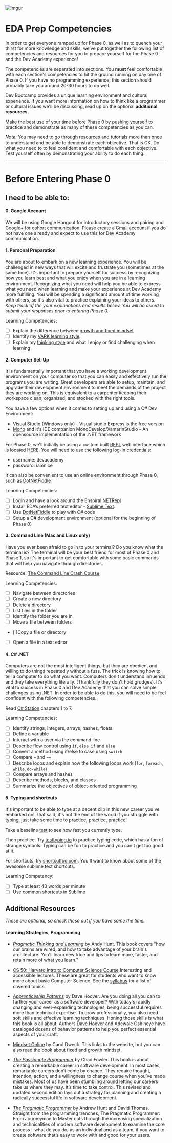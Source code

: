 ![Imgur](http://i.imgur.com/c8x8as4.png?1)

# EDA Prep Competencies
In order to get everyone ramped up for Phase 0, as well as to quench your thirst for more knowledge and skills, we’ve put together the following list of competencies and resources for you to prepare yourself for the Phase 0 and the Dev Academy experience! 

The competencies are separated into sections. You **must** feel comfortable with each section's competencies to hit the ground running on day one of Phase 0. If you have no programming experience, this section should probably take you around 20-30 hours to do well. 

Dev Bootcamp provides a unique learning environment and cultural experience. If you want more information on how to think like a programmer or cultural issues we'll be discussing, read up on the optional **additional resources.**


Make the best use of your time before Phase 0 by pushing yourself to practice and demonstrate as many of these competencies as you can. 


*Note:* You may need to go through resources and tutorials more than once to understand and be able to demonstrate each objective. That is OK. Do what you need to to feel confident and comfortable with each objective. Test yourself often by demonstrating your ability to do each thing.

***
# Before Entering Phase 0
## I need to be able to:

#### 0. Google Account

We will be using Google Hangout for introductory sessions and pairing and Google+ for cohort communication.  Please create a [Gmail](http://www.gmail.com) account if you do not have one already and expect to use this for Dev Academy communication.

#### 1. Personal Preparation

You are about to embark on a new learning experience. You will be challenged in new ways that will excite and frustrate you (sometimes at the same time). It's important to prepare yourself for success by recognizing how you learn best and what you enjoy when you are in a learning environment. Recognizing what you need will help you be able to express what you need when learning and make your experience at Dev Academy more fulfilling. You will be spending a significant amount of time working with others, so it's also vital to practice explaining your ideas to others. *Keep track of the your explanations and results below. You will be asked to submit your responses prior to entering Phase 0.*

Learning Competencies:

- [ ] Explain the difference between <a href="http://michaelgr.com/2007/04/15/fixed-mindset-vs-growth-mindset-which-one-are-you/" target="_blank">growth and fixed mindset</a>.
- [ ] Identify my 
<a href="http://www.vark-learn.com/english/page.asp?p=questionnaire" target="_blank">VARK learning style</a>.
- [ ] Explain my <a href="http://www.thelearningweb.net/personalthink.html" target="_blank">thinking style</a> and what I enjoy or find challenging when learning

#### 2. Computer Set-Up

It is fundamentally important that you have a working development environment on your computer so that you can easily and effectively run the programs you are writing. Great developers are able to setup, maintain, and upgrade their development environment to meet the demands of the project they are working on. This is equivalent to a carpenter keeping their workspace clean, organized, and stocked with the right tools. 

You have a few options when it comes to setting up and using a C# Dev Environment:

- Visual Studio (Windows only) - Visual studio Express is the free version
- [Mono](http://mono-project.com/Main_Page) and it's IDE companion MonoDevelop/XamarinStudio - An opensource implementation of the .NET framework

For Phase 0, we'll initially be using a custom built [REPL](http://en.wikipedia.org/wiki/Read%E2%80%93eval%E2%80%93print_loop) web interface which is located [HERE](http://net-repl.enspiral.info/).
You will need to use the following log-in credentials:

- username: devacademy
- password: iamnice

It can also be convenient to use an online environment through Phase 0, such as [DotNetFiddle](http://dotnetfiddle.net/)

Learning Competencies:

- [ ] Login and have a look around the Enspiral [NETRepl](http://net-repl.enspiral.info)
- [ ] Install EDA’s preferred text editor - [Sublime Text](http://www.sublimetext.com).
- [ ] Use [DotNetFiddle](http://dotnetfiddle.net/) to play with C# code
- [ ] Setup a C# development environment (optional for the beginning of Phase 0)

#### 3. Command Line (Mac and Linux only)

Have you ever been afraid to go in to your terminal? Do you know what the terminal is? The terminal will be your best friend for most of Phase 0 and Phase 1, so it's important to get comfortable with some basic commands that will help you navigate through directories.  

Resource: <a href="http://cli.learncodethehardway.org/book/" target="_blank">The Command Line Crash Course</a> 

Learning Competencies:
- [ ] Navigate between directories 
- [ ] Create a new directory
- [ ] Delete a directory
- [ ] List files in the folder
- [ ] Identify the folder you are in 
- [ ] Move a file between folders
- [ ]Copy a file or directory
- [ ] Open a file in a text editor

#### 4. C# .NET
Computers are not the most intelligent things, but they are obedient and willing to do things repeatedly without a fuss. The trick is knowing how to tell a computer to do what you want. Computers don't understand innuendo and they take everything literally. (Thankfully they don't hold grudges). It's vital to success in Phase 0 and Dev Academy that you can solve simple challenges using .NET. In order to be able to do this, you will need to be feel confident with the following competencies. 

Read <a href="http://csharp-station.com/Tutorial/CSharp/SmartConsoleSetup.aspx">C# Station</a> chapters 1 to 7.

Learning Competencies:

- [ ] Identify strings, integers, arrays, hashes, floats
- [ ] Define a variable
- [ ] Interact with a user via the command line
- [ ] Describe flow control using `if`, `else if` and `else`
- [ ] Convert a method using if/else to case using `switch`
- [ ] Compare `=` and `==`
- [ ] Describe loops and explain how the following loops work (`for`, `foreach`, `while`, `do-while`) 
- [ ] Compare arrays and hashes
- [ ] Describe methods, blocks, and classes
- [ ] Summarize the objectives of object-oriented programming

#### 5. Typing and shortcuts
It's important to be able to type at a decent clip in this new career you've embarked on! That said, it's not the end of the world if you struggle with typing, just take some time to practice, practice, practice!

Take a baseline <a href = "http://www.typingtest.com/index.html" target="_blank">test</a> to see how fast you currently type. 

Then practice. Try <a href = "http://www.typingtest.com/index.html" target="_blank">test</a>[typing.io](http://typing.io/) to practice typing code, which has a ton of strange symbols. Typing can be fun to practice and you can't get too good at it.

For shortcuts, try <a href = "https://www.shortcutfoo.com/" target="_blank">shortcutfoo.com</a>. You'll want to know about some of the awesome sublime text shortcuts. 

Learning Competency:
- [ ] Type at least 40 words per minute
- [ ] Use common shortcuts in Sublime

## Additional Resources
*These are optional, so check these out if you have some the time.*

#### Learning Strategies, Programming

- <a href= "http://www.amazon.com/Pragmatic-Thinking-Learning-Refactor-Programmers/dp/1934356050" target="_blank">*Pragmatic Thinking and Learning*</a> by Andy Hunt. This book covers "how our brains are wired, and how to take advantage of your brain's architecture. You'll learn new trice and tips to learn more, faster, and retain more of what you learn."

- <a href= "https://cs50.harvard.edu/" target="_blank"> CS 50: Harvard Intro to Computer Science Course</a> Interesting and accessible lectures. These are great for students who want to know more about basic Computer Science. See the <a href= "http://d2o9nyf4hwsci4.cloudfront.net/2014/spring/lectures/0/w/syllabus/syllabus.html" target="_blank">syllabus</a> for a list of covered topics.
- <a href = "http://shop.oreilly.com/product/9780596518387.do" target="_blank">*Apprenticeship Patterns*</a> by Dave Hoover. Are you doing all you can to further your career as a software developer? With today's rapidly changing and ever-expanding technologies, being successful requires more than technical expertise. To grow professionally, you also need soft skills and effective learning techniques. Honing those skills is what this book is all about. Authors Dave Hoover and Adewale Oshineye have cataloged dozens of behavior patterns to help you perfect essential aspects of your craft.
- <a href = "http://mindsetonline.com/">Mindset Online</a> by Carol Dweck. This links to the website, but you can also read the book about fixed and growth mindset.
- <a href = "http://pragprog.com/book/cfcar2/the-passionate-programmer" target="_blank">*The Passionate Programmer*</a> by Chad Fowler. This book is about creating a remarkable career in software development. In most cases, remarkable careers don’t come by chance. They require thought, intention, action, and a willingness to change course when you’ve made mistakes. Most of us have been stumbling around letting our careers take us where they may. It’s time to take control. This revised and updated second edition lays out a strategy for planning and creating a radically successful life in software development.
- <a href = "http://pragprog.com/book/tpp/the-pragmatic-programmer" target = "_blank">*The Pragmatic Programmer*</a> by Andrew Hunt and David Thomas. Straight from the programming trenches, The Pragmatic Programmer: From Journeyman to Master cuts through the increasing specialization and technicalities of modern software development to examine the core process—what do you do, as an individual and as a team, if you want to create software that’s easy to work with and good for your users.